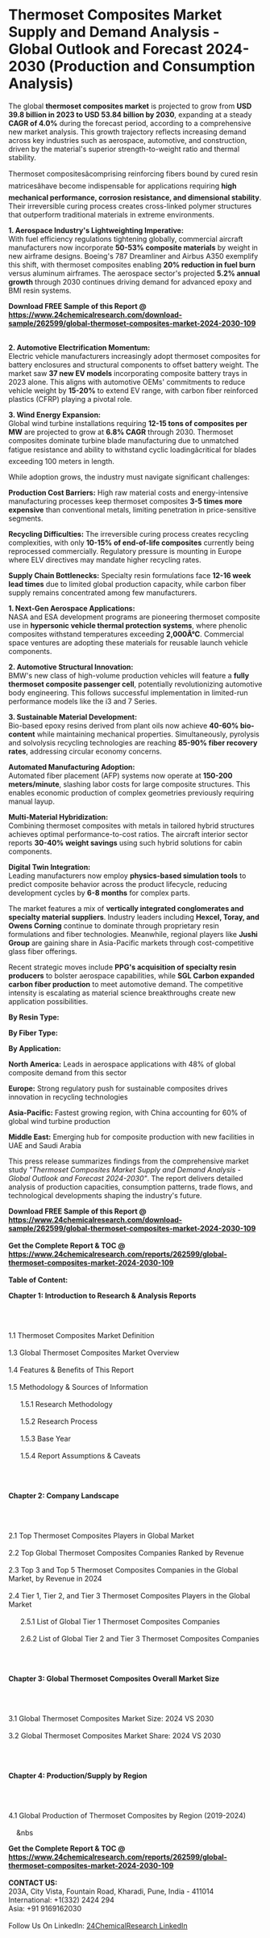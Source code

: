 <h1>Thermoset Composites Market Supply and Demand Analysis - Global Outlook and Forecast 2024-2030 (Production and Consumption Analysis)</h1><p>The global <strong>thermoset composites market</strong> is projected to grow from <strong>USD 39.8 billion in 2023 to USD 53.84 billion by 2030</strong>, expanding at a steady <strong>CAGR of 4.0%</strong> during the forecast period, according to a comprehensive new market analysis. This growth trajectory reflects increasing demand across key industries such as aerospace, automotive, and construction, driven by the material's superior strength-to-weight ratio and thermal stability.</p><p>Thermoset compositesâcomprising reinforcing fibers bound by cured resin matricesâhave become indispensable for applications requiring <strong>high mechanical performance, corrosion resistance, and dimensional stability</strong>. Their irreversible curing process creates cross-linked polymer structures that outperform traditional materials in extreme environments.</p><p><strong>1. Aerospace Industry's Lightweighting Imperative:</strong><br>
With fuel efficiency regulations tightening globally, commercial aircraft manufacturers now incorporate <strong>50-53% composite materials</strong> by weight in new airframe designs. Boeing's 787 Dreamliner and Airbus A350 exemplify this shift, with thermoset composites enabling <strong>20% reduction in fuel burn</strong> versus aluminum airframes. The aerospace sector's projected <strong>5.2% annual growth</strong> through 2030 continues driving demand for advanced epoxy and BMI resin systems.</p><div><b>Download FREE Sample of this Report @ 
            <a href="https://www.24chemicalresearch.com/download-sample/262599/global-thermoset-composites-market-2024-2030-109">
            https://www.24chemicalresearch.com/download-sample/262599/global-thermoset-composites-market-2024-2030-109</a></b></div><br><p><strong>2. Automotive Electrification Momentum:</strong><br>
Electric vehicle manufacturers increasingly adopt thermoset composites for battery enclosures and structural components to offset battery weight. The market saw <strong>37 new EV models</strong> incorporating composite battery trays in 2023 alone. This aligns with automotive OEMs' commitments to reduce vehicle weight by <strong>15-20%</strong> to extend EV range, with carbon fiber reinforced plastics (CFRP) playing a pivotal role.</p><p><strong>3. Wind Energy Expansion:</strong><br>
Global wind turbine installations requiring <strong>12-15 tons of composites per MW</strong> are projected to grow at <strong>6.8% CAGR</strong> through 2030. Thermoset composites dominate turbine blade manufacturing due to unmatched fatigue resistance and ability to withstand cyclic loadingâcritical for blades exceeding 100 meters in length.</p><p>While adoption grows, the industry must navigate significant challenges:</p><p><strong>Production Cost Barriers:</strong> High raw material costs and energy-intensive manufacturing processes keep thermoset composites <strong>3-5 times more expensive</strong> than conventional metals, limiting penetration in price-sensitive segments.</p><p><strong>Recycling Difficulties:</strong> The irreversible curing process creates recycling complexities, with only <strong>10-15% of end-of-life composites</strong> currently being reprocessed commercially. Regulatory pressure is mounting in Europe where ELV directives may mandate higher recycling rates.</p><p><strong>Supply Chain Bottlenecks:</strong> Specialty resin formulations face <strong>12-16 week lead times</strong> due to limited global production capacity, while carbon fiber supply remains concentrated among few manufacturers.</p><p><strong>1. Next-Gen Aerospace Applications:</strong><br>
NASA and ESA development programs are pioneering thermoset composite use in <strong>hypersonic vehicle thermal protection systems</strong>, where phenolic composites withstand temperatures exceeding <strong>2,000Â°C</strong>. Commercial space ventures are adopting these materials for reusable launch vehicle components.</p><p><strong>2. Automotive Structural Innovation:</strong><br>
BMW's new class of high-volume production vehicles will feature a <strong>fully thermoset composite passenger cell</strong>, potentially revolutionizing automotive body engineering. This follows successful implementation in limited-run performance models like the i3 and 7 Series.</p><p><strong>3. Sustainable Material Development:</strong><br>
Bio-based epoxy resins derived from plant oils now achieve <strong>40-60% bio-content</strong> while maintaining mechanical properties. Simultaneously, pyrolysis and solvolysis recycling technologies are reaching <strong>85-90% fiber recovery rates</strong>, addressing circular economy concerns.</p><p><strong>Automated Manufacturing Adoption:</strong><br>
	Automated fiber placement (AFP) systems now operate at <strong>150-200 meters/minute</strong>, slashing labor costs for large composite structures. This enables economic production of complex geometries previously requiring manual layup.</p><p><strong>Multi-Material Hybridization:</strong><br>
	Combining thermoset composites with metals in tailored hybrid structures achieves optimal performance-to-cost ratios. The aircraft interior sector reports <strong>30-40% weight savings</strong> using such hybrid solutions for cabin components.</p><p><strong>Digital Twin Integration:</strong><br>
	Leading manufacturers now employ <strong>physics-based simulation tools</strong> to predict composite behavior across the product lifecycle, reducing development cycles by <strong>6-8 months</strong> for complex parts.</p><p>The market features a mix of <strong>vertically integrated conglomerates and specialty material suppliers</strong>. Industry leaders including <strong>Hexcel, Toray, and Owens Corning</strong> continue to dominate through proprietary resin formulations and fiber technologies. Meanwhile, regional players like <strong>Jushi Group</strong> are gaining share in Asia-Pacific markets through cost-competitive glass fiber offerings.</p><p>Recent strategic moves include <strong>PPG's acquisition of specialty resin producers</strong> to bolster aerospace capabilities, while <strong>SGL Carbon expanded carbon fiber production</strong> to meet automotive demand. The competitive intensity is escalating as material science breakthroughs create new application possibilities.</p><p><strong>By Resin Type:</strong></p><p><strong>By Fiber Type:</strong></p><p><strong>By Application:</strong></p><p><strong>North America:</strong> Leads in aerospace applications with 48% of global composite demand from this sector</p><p><strong>Europe:</strong> Strong regulatory push for sustainable composites drives innovation in recycling technologies</p><p><strong>Asia-Pacific:</strong> Fastest growing region, with China accounting for 60% of global wind turbine production</p><p><strong>Middle East:</strong> Emerging hub for composite production with new facilities in UAE and Saudi Arabia</p><p>This press release summarizes findings from the comprehensive market study <em>"Thermoset Composites Market Supply and Demand Analysis - Global Outlook and Forecast 2024-2030"</em>. The report delivers detailed analysis of production capacities, consumption patterns, trade flows, and technological developments shaping the industry's future.</p><div><b>Download FREE Sample of this Report @ 
            <a href="https://www.24chemicalresearch.com/download-sample/262599/global-thermoset-composites-market-2024-2030-109">
            https://www.24chemicalresearch.com/download-sample/262599/global-thermoset-composites-market-2024-2030-109</a></b></div><br><div><b>Get the Complete Report & TOC @ 
            <a href="https://www.24chemicalresearch.com/reports/262599/global-thermoset-composites-market-2024-2030-109">
            https://www.24chemicalresearch.com/reports/262599/global-thermoset-composites-market-2024-2030-109</a></b></div><br>
            <b>Table of Content:</b><p><p><strong>Chapter 1: Introduction to Research &amp; Analysis Reports</strong></p><br />
<br />
<p>1.1 Thermoset Composites Market Definition<br /><br />
1.3 Global Thermoset Composites Market Overview<br /><br />
1.4 Features &amp; Benefits of This Report<br /><br />
1.5 Methodology &amp; Sources of Information<br /><br />
&nbsp;&nbsp;&nbsp;&nbsp;&nbsp; 1.5.1 Research Methodology<br /><br />
&nbsp;&nbsp;&nbsp;&nbsp;&nbsp; 1.5.2 Research Process<br /><br />
&nbsp;&nbsp;&nbsp;&nbsp;&nbsp; 1.5.3 Base Year<br /><br />
&nbsp;&nbsp;&nbsp;&nbsp;&nbsp; 1.5.4 Report Assumptions &amp; Caveats</p><br />
<br />
<p><strong>Chapter 2: Company Landscape</strong></p><br />
<br />
<p>2.1 Top Thermoset Composites Players in Global Market<br /><br />
2.2 Top Global Thermoset Composites Companies Ranked by Revenue<br /><br />
2.3 Top 3 and Top 5 Thermoset Composites Companies in the Global Market, by Revenue in 2024<br /><br />
2.4 Tier 1, Tier 2, and Tier 3 Thermoset Composites Players in the Global Market<br /><br />
&nbsp;&nbsp;&nbsp;&nbsp;&nbsp; 2.5.1 List of Global Tier 1 Thermoset Composites Companies<br /><br />
&nbsp;&nbsp;&nbsp;&nbsp;&nbsp; 2.6.2 List of Global Tier 2 and Tier 3 Thermoset Composites Companies</p><br />
<br />
<p><strong>Chapter 3: Global Thermoset Composites Overall Market Size</strong></p><br />
<br />
<p>3.1 Global Thermoset Composites Market Size: 2024 VS 2030<br /><br />
3.2 Global Thermoset Composites Market Share: 2024 VS 2030</p><br />
<br />
<p><strong>Chapter 4: Production/Supply by Region</strong></p><br />
<br />
<p>4.1 Global Production of Thermoset Composites by Region (2019-2024)<br /><br />
&nbsp;&nbsp;&nbsp;&nbsp;&nbs</p><div><b>Get the Complete Report & TOC @ 
            <a href="https://www.24chemicalresearch.com/reports/262599/global-thermoset-composites-market-2024-2030-109">
            https://www.24chemicalresearch.com/reports/262599/global-thermoset-composites-market-2024-2030-109</a></b></div><br><b>CONTACT US:</b><br>
            203A, City Vista, Fountain Road, Kharadi, Pune, India - 411014<br>
            International: +1(332) 2424 294<br>
            Asia: +91 9169162030 <br><br>
            Follow Us On LinkedIn: <a href="https://www.linkedin.com/company/24chemicalresearch/">24ChemicalResearch LinkedIn</a>